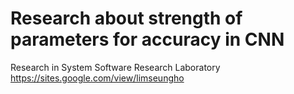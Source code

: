 # Research about strength of parameters for accuracy in CNN
Research in System Software Research Laboratory https://sites.google.com/view/limseungho

